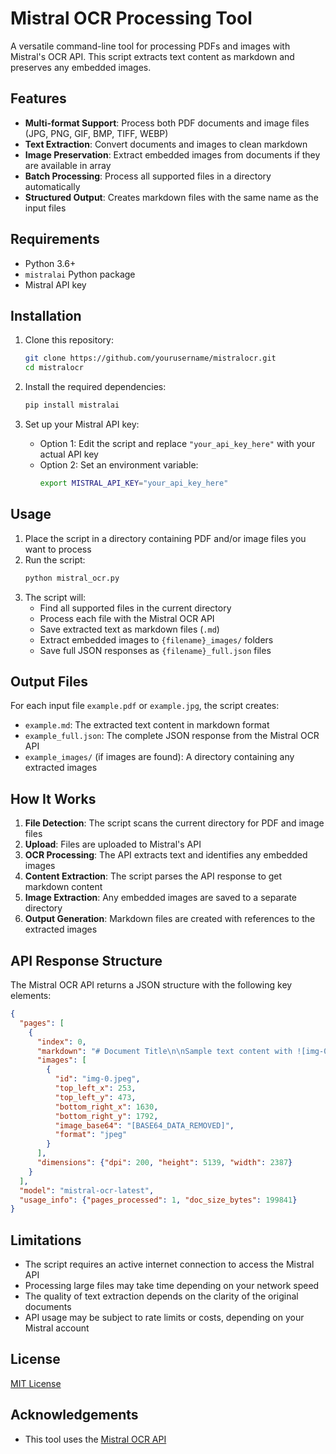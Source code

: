# Mistral OCR Processing Tool

A versatile command-line tool for processing PDFs and images with Mistral's OCR API. This script extracts text content as markdown and preserves any embedded images.

## Features

- **Multi-format Support**: Process both PDF documents and image files (JPG, PNG, GIF, BMP, TIFF, WEBP)
- **Text Extraction**: Convert documents and images to clean markdown
- **Image Preservation**: Extract embedded images from documents if they are available in array
- **Batch Processing**: Process all supported files in a directory automatically
- **Structured Output**: Creates markdown files with the same name as the input files

## Requirements

- Python 3.6+
- `mistralai` Python package
- Mistral API key

## Installation

1. Clone this repository:
   ```bash
   git clone https://github.com/yourusername/mistralocr.git
   cd mistralocr
   ```

2. Install the required dependencies:
   ```bash
   pip install mistralai
   ```

3. Set up your Mistral API key:
   - Option 1: Edit the script and replace `"your_api_key_here"` with your actual API key
   - Option 2: Set an environment variable:
     ```bash
     export MISTRAL_API_KEY="your_api_key_here"
     ```

## Usage

1. Place the script in a directory containing PDF and/or image files you want to process
2. Run the script:
   ```bash
   python mistral_ocr.py
   ```
3. The script will:
   - Find all supported files in the current directory
   - Process each file with the Mistral OCR API
   - Save extracted text as markdown files (`.md`)
   - Extract embedded images to `{filename}_images/` folders
   - Save full JSON responses as `{filename}_full.json` files

## Output Files

For each input file `example.pdf` or `example.jpg`, the script creates:

- `example.md`: The extracted text content in markdown format
- `example_full.json`: The complete JSON response from the Mistral OCR API
- `example_images/` (if images are found): A directory containing any extracted images

## How It Works

1. **File Detection**: The script scans the current directory for PDF and image files
2. **Upload**: Files are uploaded to Mistral's API
3. **OCR Processing**: The API extracts text and identifies any embedded images
4. **Content Extraction**: The script parses the API response to get markdown content
5. **Image Extraction**: Any embedded images are saved to a separate directory
6. **Output Generation**: Markdown files are created with references to the extracted images

## API Response Structure

The Mistral OCR API returns a JSON structure with the following key elements:

```json
{
  "pages": [
    {
      "index": 0,
      "markdown": "# Document Title\n\nSample text content with ![img-0.jpeg](img-0.jpeg) image reference.",
      "images": [
        {
          "id": "img-0.jpeg",
          "top_left_x": 253,
          "top_left_y": 473,
          "bottom_right_x": 1630,
          "bottom_right_y": 1792,
          "image_base64": "[BASE64_DATA_REMOVED]",
          "format": "jpeg"
        }
      ],
      "dimensions": {"dpi": 200, "height": 5139, "width": 2387}
    }
  ],
  "model": "mistral-ocr-latest",
  "usage_info": {"pages_processed": 1, "doc_size_bytes": 199841}
}
```

## Limitations

- The script requires an active internet connection to access the Mistral API
- Processing large files may take time depending on your network speed
- The quality of text extraction depends on the clarity of the original documents
- API usage may be subject to rate limits or costs, depending on your Mistral account

## License

[MIT License](LICENSE)

## Acknowledgements

- This tool uses the [Mistral OCR API](https://docs.mistral.ai/capabilities/document/)
